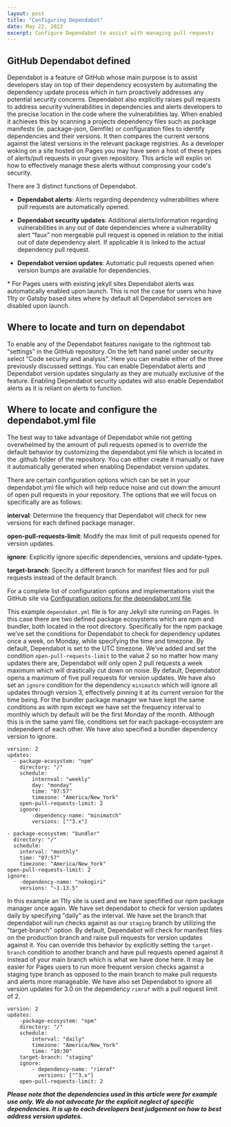 ```yaml
---
layout: post
title: "Configuring Dependabot"
date: May 22, 2023
excerpt: Configure Dependabot to assist with managing pull requests
---
```


## GitHub Dependabot defined

Dependabot is a feature of GitHub whose main purpose is to assist developers stay on top of their dependency ecosystem by automating the dependency update process which in turn proactively addresses any potential security concerns. Dependabot also explicitly raises pull requests to address security vulnerabilities in dependencies and alerts developers to the precise location in the code where the vulnerabilities lay. When enabled it achieves this by scanning a projects dependency files such as package manifests (ie. package-json, Gemfile) or configuration files to identify dependencies and their versions. It then compares the current versons against the latest versions in the relevant package registries. As a developer woking on a site hosted on Pages you may have seen a host of these types of alerts/pull requests in your given repository. This article will explin on how to effectively manage these alerts without comprosing your code's security. 

There are 3 distinct functions of Dependabot.  

* __Dependabot alerts__: Alerts regarding dependency vulnerabilities where pull requests are automatically opened.

* __Dependabot security updates__: Additional alerts/information regarding vulnerabilities in any out of date dependencies where a vulnerability alert “faux” non mergeable pull request is opened in relation to the initial out of date dependency alert. If applicable it is linked to the actual dependency pull request.  

* __Dependabot version updates__: Automatic pull requests opened when version bumps are available for dependencies.   

\* For Pages users with existing jekyll sites Dependabot alerts was automatically enabled upon launch. This is not the case for users who have 11ty or Gatsby based sites where by default all Dependabot services are disabled upon launch.

## Where to locate and turn on dependabot  

To enable any of the Dependabot features navigate to the rightmost tab “settings” in the GitHub repository. On the left hand panel under security select “Code security and analysis”. Here you can enable either of the three previously discussed settings. You can enable Dependabot alerts and Dependabot version updates singularly as they are mutually exclusive of the feature. Enabling Dependabot security updates will also enable Dependabot alerts as it is reliant on alerts to function. 

## Where to locate and configure the dependabot.yml file

The best way to take advantage of Dependabot while not getting overwhelmed by the amount of pull requests opened is to override the default behavior by customizing the dependabot.yml file which is located in the .github folder of the repository. You can either create it manually or have it automatically generated when enabling Dependabot version updates.

There are certain configuration options which can be set in your dependabot.yml file which will help reduce noise and cut down the amount of open pull requests in your repository. The options that we will focus on specifically are as follows:

<p>
  
 **interval**: Determine the frequency that Dependabot will check for new versions for each defined package manager.
  <br>
  
**open-pull-requests-limit**: Modify the max limit of pull requests opened for version updates.
  <br>
  
**ignore**: Explicitly ignore specific dependencies, versions and update-types.
  <br>
  
**target-branch**: Specify a different branch for manifest files and for pull requests instead of the default branch.
</p>

For a complete list of configuration options and implementations visit the GitHub site via [Configuration options for the dependabot.yml file](https://docs.github.com/en/code-security/dependabot/dependabot-version-updates/configuration-options-for-the-dependabot.yml-file#about-the-dependabotyml-file).

This example `dependabot.yml` file is for any Jekyll site running on Pages. In this case there are two defined package ecosystems which are npm and bundler, both located in the root directory. Specifically for the npm package we’ve set the conditions for Dependabot to check for dependency updates once a week, on Monday, while specifying the time and timezone. By default, Dependabot is set to the UTC timezone. We’ve added and set the condition `open-pull-requests-limit` to the value 2 so no matter how many updates there are, Dependabot will only open 2 pull requests a week maximum which will drastically cut down on noise. By default, Dependabot opens a maximum of five pull requests for version updates. We have also set an `ignore` condition for the dependency `minimatch` which will ignore all updates through version 3, effectively pinning it at its current version for the time being. For the bundler package manager we have kept the same conditions as with npm except we have set the frequency interval to monthly which by default will be the first Monday of the month. Although this is in the same yaml file, conditions set for each package-ecosystem are independent of each other. We have also specified a bundler dependency version to ignore.

```
version: 2
updates:
  - package-ecosystem: "npm"
    directory: "/"
    schedule:
        internval: "weekly"
        day: "monday"
        time: "07:57"
        timezone: "America/New_York"
    open-pull-requests-limit: 2
    ignore:
        -dependency-name: "minimatch"
        versions: ["^3.x"]

- package-ecosystem: "bundler"
  directory: "/"
  schedule:
    interval: "monthly"
    time: "07:57"
    timezone: "America/New_York"
open-pull-requests-limit: 2
ignore:
    -dependency-name: "nokogiri"
    versions: "~1.13.5"       
```
        
In this example an 11ty site is used and we have specfified our npm package manager once again. We have set dependabot to check for version updates daily by specifying "daily" as the interval. We have set the branch that dependabot will run checks against as our `staging` branch by utilizing the "target-branch" option. By default, Dependabot will check for manifest files on the production  branch and raise pull requests for version updates against it. You can override this behavior by explicitly setting the `target-branch` condition to another branch and have pull requests opened against it instead of your main branch which is what we have done here. It may be easier for Pages users to run more frequent version checks against a staging type branch as opposed to the main branch to make pull requests and alerts more manageable. We have also set Dependabot to ignore all version updates for 3.0 on the dependency `rimraf` with a pull request limit of 2.

```
version: 2
updates:
    -package-ecosystem: "npm"
    directory: "/"
    schedule:
        interval: "daily"
        timezone: "America/New_York"
        time: "10:30"
    target-branch: "staging"
    ignore:
        - dependency-name: "rimraf"
          versions: ["^3.x"]
    open-pull-requests-limit: 2
```
***Please note that the dependencies used in this article were for example use only. We do not advocate for the explicit neglect of specific dependencies. It is up to each developers best judgement on how to best address version updates.***

